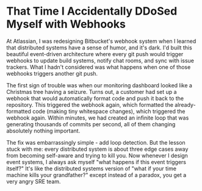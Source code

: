 ---
---
# That Time I Accidentally DDoSed Myself with Webhooks

At Atlassian, I was redesigning Bitbucket's webhook system when I learned that distributed systems have a sense of humor, and it's dark. I'd built this beautiful event-driven architecture where every git push would trigger webhooks to update build systems, notify chat rooms, and sync with issue trackers. What I hadn't considered was what happens when one of those webhooks triggers another git push.

The first sign of trouble was when our monitoring dashboard looked like a Christmas tree having a seizure. Turns out, a customer had set up a webhook that would automatically format code and push it back to the repository. This triggered the webhook again, which formatted the already-formatted code (making tiny whitespace changes), which triggered the webhook again. Within minutes, we had created an infinite loop that was generating thousands of commits per second, all of them changing absolutely nothing important.

The fix was embarrassingly simple - add loop detection. But the lesson stuck with me: every distributed system is about three edge cases away from becoming self-aware and trying to kill you. Now whenever I design event systems, I always ask myself "what happens if this event triggers itself?" It's like the distributed systems version of "what if your time machine kills your grandfather?" except instead of a paradox, you get a very angry SRE team.

